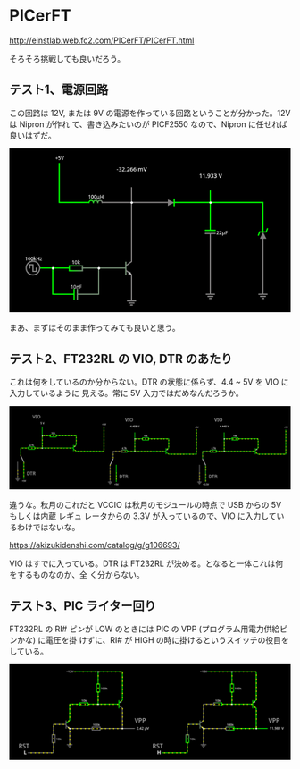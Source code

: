 # PICerFT

http://einstlab.web.fc2.com/PICerFT/PICerFT.html

そろそろ挑戦しても良いだろう。

## テスト1、電源回路

この回路は 12V, または 9V の電源を作っている回路ということが分かった。12V は Nipron が作れ
て、書き込みたいのが PICF2550 なので、Nipron に任せれば良いはずだ。

![電源回路](./figure/PICerFT_電源回路.png)

まあ、まずはそのまま作ってみても良いと思う。

## テスト2、FT232RL の VIO, DTR のあたり

これは何をしているのか分からない。DTR の状態に係らず、4.4 ~ 5V を VIO に入力しているように
見える。常に 5V 入力ではだめなんだろうか。

![DTR, VIO テスト](./figure/PICerFT_DTR_VIO.png)

違うな。秋月のこれだと VCCIO は秋月のモジュールの時点で USB からの 5V もしくは内蔵 レギュ
レータからの 3.3V が入っているので、VIO に入力しているわけではないな。

https://akizukidenshi.com/catalog/g/g106693/

VIO はすでに入っている。DTR は FT232RL が決める。となると一体これは何をするものなのか、全
く分からない。

## テスト3、PIC ライター回り

FT232RL の RI# ピンが LOW のときには PIC の VPP (プログラム用電力供給ピンかな) に電圧を掛
けずに、RI# が HIGH の時に掛けるというスイッチの役目をしている。

![PIC ライター回り](./figure/PICerFT_PIC.png)
